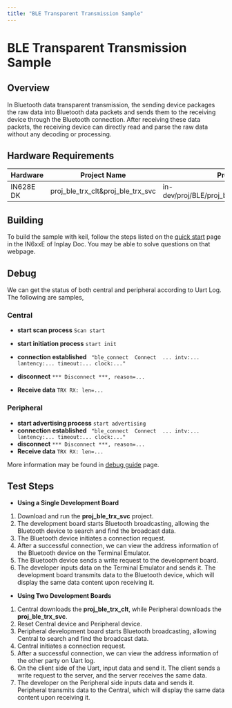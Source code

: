 ```yaml
---
title: "BLE Transparent Transmission Sample"
---
```


# BLE Transparent Transmission Sample

## Overview

In Bluetooth data transparent transmission, the sending device packages the raw data into Bluetooth data packets and sends them to the receiving device through the Bluetooth connection. After receiving these data packets, the receiving device can directly read and parse the raw data without any decoding or processing.



## Hardware Requirements

| Hardware  | Project Name                      | Project Path                                      |
| --------- | --------------------------------- | ------------------------------------------------- |
| IN628E DK | proj_ble_trx_clt&proj_ble_trx_svc | in-dev/proj/BLE/proj_ble_trx_clt&proj_ble_trx_svc |



## Building

To build the sample with keil, follow the steps listed on the [quick start](https://inplay-inc.github.io/docs/in6xxe/getting-started/installation/quick-start.html) page in the IN6xxE  of Inplay Doc. You may be able to solve questions on that webpage.



## Debug

We can get the status of both central and peripheral according to Uart Log. The following are samples, 

### Central

- **start scan process** `Scan start`

- **start initiation process** `start init`
- **connection established** ` "ble_connect  Connect  ... intv:... lantency:... timeout:... clock:..."`
- **disconnect** `*** Disconnect ***, reason=...`
- **Receive data** `TRX RX: len=...`

### Peripheral

- **start advertising process** `start advertising`
- **connection established** ` "ble_connect  Connect  ... intv:... lantency:... timeout:... clock:..."`
- **disconnect** `*** Disconnect ***, reason=...`
- **Receive data** `TRX RX: len=...`

More information may be found in  [debug guide](https://inplay-inc.github.io/docs/in6xxe/getting-started/debug-guide) page.



## Test Steps

- **Using a Single Development Board**

1. Download and run the **proj_ble_trx_svc** project.
2. The development board starts Bluetooth broadcasting, allowing the Bluetooth device to search and find the broadcast data.
3. The Bluetooth device initiates a connection request.
4. After a successful connection, we can view the address information of the Bluetooth device on the Terminal Emulator.
5. The Bluetooth device sends a write request to the development board.
6. The developer inputs data on the Terminal Emulator and sends it. The development board transmits data to the Bluetooth device, which will display the same data content upon receiving it.

- **Using Two Development Boards**

1. Central downloads the **proj_ble_trx_clt**, while Peripheral downloads the **proj_ble_trx_svc**.
2. Reset Central device and Peripheral device.
3. Peripheral development board starts Bluetooth broadcasting, allowing Central to search and find the broadcast data.
4. Central initiates a connection request.
5. After a successful connection, we can view the address information of the other party on Uart log.
6. On the client side of the Uart, input data and send it. The client sends a write request to the server, and the server receives the same data.
7. The developer on the Peripheral side inputs data and sends it. Peripheral transmits data to the Central, which will display the same data content upon receiving it.